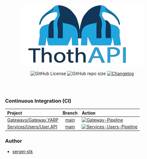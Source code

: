 <br>
<br>

<div align="center">

[![Logo](assets/logo.png)](https://www.instagram.com/nikki.rska/)
</div>

<div align="center">

![GitHub License](https://img.shields.io/github/license/sergej-stk/Thoth-API)
![GitHub repo size](https://img.shields.io/github/repo-size/sergej-stk/Thoth-API)
[![Changelog](https://img.shields.io/badge/Changelog-view-blue)](https://github.com/sergej-stk/Thoth-API/blob/release/CHANGELOG.md)
</div>

<br>
<br>

### Continuous Integration (CI)

|Project|Branch|Action|
|:------|:----:|:-----|
|[Gateways/Gateway.YARP](https://github.com/sergej-stk/Thoth-API/tree/main/src/Gateways/Gateway.YARP)|[main](https://github.com/sergej-stk/Thoth-API)|[![Gateway-Pipeline](https://github.com/sergej-stk/Thoth-API/actions/workflows/gateways-gateway-yarp-pipeline.yml/badge.svg)](https://github.com/sergej-stk/Thoth-API/actions/workflows/gateway-pipeline.yml)|
|[Services/Users/User.API](https://github.com/sergej-stk/Thoth-API/tree/main/src/Services/Users/User.API)|[main](https://github.com/sergej-stk/Thoth-API)|[![Services-Users-Pipeline](https://github.com/sergej-stk/Thoth-API/actions/workflows/services-user-api-pipeline.yml/badge.svg)](https://github.com/sergej-stk/Thoth-API/actions/workflows/services-user-api-pipeline.yml)|

### Author
- [sergej-stk](https://github.com/sergej-stk/)